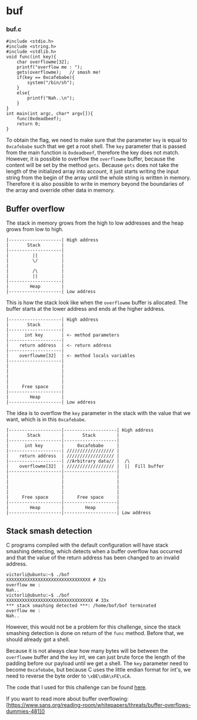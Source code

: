 # buf

### buf.c
```
#include <stdio.h>
#include <string.h>
#include <stdlib.h>
void func(int key){
	char overflowme[32];
	printf("overflow me : ");
	gets(overflowme);	// smash me!
	if(key == 0xcafebabe){
		system("/bin/sh");
	}
	else{
		printf("Nah..\n");
	}
}
int main(int argc, char* argv[]){
	func(0xdeadbeef);
	return 0;
}
```

To obtain the flag, we need to make sure that the parameter `key` is equal to `0xcafebabe` such that we get a root shell. The `key` parameter that is passed from the main function is `0xdeadbeef`, therefore the key does not match. However, it is possible to overflow the `overflowme` buffer, because the content will be set by the method `gets`. Because `gets` does not take the length of the initialized array into account, it just starts writing the input string from the begin of the array until the whole string is written in memory. Therefore it is also possible to write in memory beyond the boundaries of the array and override other data in memory.

## Buffer overflow

The stack in memory grows from the high to low addresses and the heap grows from low to high.

```
|--------------------| High address
|       Stack        |
|--------------------|
|         ||         |
|         \/         |
|                    |
|         /\         |
|         ||         |
|--------------------|
|        Heap        |
|--------------------| Low address
```

This is how the stack look like when the `overflowme` buffer is allocated. The buffer starts at the lower address and ends at the higher address.

```
|--------------------| High address
|       Stack        |
|--------------------|
|      int key       | <- method parameters
|--------------------|
|    return address  | <- return address
|--------------------|
|    overflowme[32]  | <- method locals variables
|--------------------|
|                    |
|                    |
|                    |
|                    |
|     Free space     |
|--------------------|
|        Heap        |
|--------------------| Low address
```

The idea is to overflow the `key` parameter in the stack with the value that we want, which is in this `0xcafebabe`.

```
|--------------------|--------------------| High address
|       Stack        |       Stack        |
|--------------------|--------------------|
|      int key       |     0xcafebabe     |
|--------------------| ////////////////// |
|    return address  | ////////////////// |
|--------------------| //Arbitrary data// |  /\
|    overflowme[32]  | ////////////////// |  ||  Fill buffer
|--------------------|--------------------|
|                    |                    |
|                    |                    |
|                    |                    |
|                    |                    |
|     Free space     |     Free space     |
|--------------------|--------------------|
|        Heap        |        Heap        |
|--------------------|--------------------| Low address
```

## Stack smash detection

C programs compiled with the default configuration will have stack smashing detecting, which detects when a buffer overflow has occurred and that the value of the return address has been changed to an invalid address.

```
victorli@ubuntu:~$ ./bof
XXXXXXXXXXXXXXXXXXXXXXXXXXXXXXXX # 32x
overflow me : 
Nah..
victorli@ubuntu:~$ ./bof
XXXXXXXXXXXXXXXXXXXXXXXXXXXXXXXXX # 33x
*** stack smashing detected ***: /home/bof/bof terminated
overflow me : 
Nah..
```

However, this would not be a problem for this challenge, since the stack smashing detection is done on return of the `func` method. Before that, we should already got a shell.

Because it is not always clear how many bytes will be between the `overflowme` buffer and the `key` int, we can just brute force the length of the padding before our payload until we get a shell. The `key` parameter need to become `0xcafebabe`, but because C uses the little endian format for int's, we need to reverse the byte order to `\xBE\xBA\xFE\xCA`.

The code that I used for this challenge can be found [here](buf/buf.py).

If you want to read more about buffer overflowing: [https://www.sans.org/reading-room/whitepapers/threats/buffer-overflows-dummies-481]()
